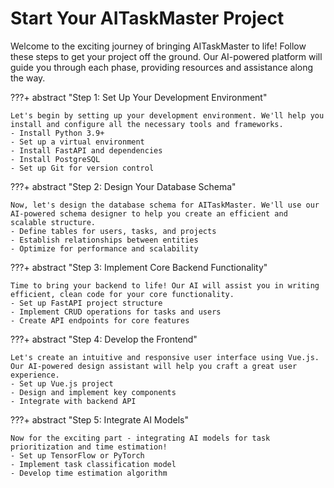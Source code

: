 # **Start Your AITaskMaster Project**
Welcome to the exciting journey of bringing AITaskMaster to life! Follow these steps to get your project off the ground. Our AI-powered platform will guide you through each phase, providing resources and assistance along the way.

???+ abstract "Step 1: Set Up Your Development Environment"

	Let's begin by setting up your development environment. We'll help you install and configure all the necessary tools and frameworks.
	- Install Python 3.9+
	- Set up a virtual environment
	- Install FastAPI and dependencies
	- Install PostgreSQL
	- Set up Git for version control

???+ abstract "Step 2: Design Your Database Schema"

	Now, let's design the database schema for AITaskMaster. We'll use our AI-powered schema designer to help you create an efficient and scalable structure.
	- Define tables for users, tasks, and projects
	- Establish relationships between entities
	- Optimize for performance and scalability

???+ abstract "Step 3: Implement Core Backend Functionality"

	Time to bring your backend to life! Our AI will assist you in writing efficient, clean code for your core functionality.
	- Set up FastAPI project structure
	- Implement CRUD operations for tasks and users
	- Create API endpoints for core features

???+ abstract "Step 4: Develop the Frontend"

	Let's create an intuitive and responsive user interface using Vue.js. Our AI-powered design assistant will help you craft a great user experience.
	- Set up Vue.js project
	- Design and implement key components
	- Integrate with backend API

???+ abstract "Step 5: Integrate AI Models"

	Now for the exciting part - integrating AI models for task prioritization and time estimation!
	- Set up TensorFlow or PyTorch
	- Implement task classification model
	- Develop time estimation algorithm
